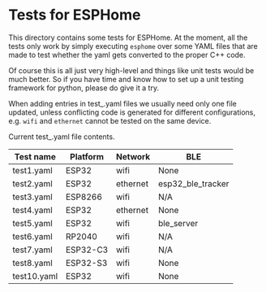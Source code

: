 # Tests for ESPHome

This directory contains some tests for ESPHome.
At the moment, all the tests only work by simply executing
`esphome` over some YAML files that are made to test
whether the yaml gets converted to the proper C++ code.

Of course this is all just very high-level and things like
unit tests would be much better. So if you have time and know
how to set up a unit testing framework for python, please do
give it a try.

When adding entries in test_.yaml files we usually need only
one file updated, unless conflicting code is generated for
different configurations, e.g. `wifi` and `ethernet` cannot
be tested on the same device.

Current test_.yaml file contents.

| Test name | Platform | Network | BLE |
|-|-|-|-|
| test1.yaml | ESP32 | wifi | None
| test2.yaml | ESP32 | ethernet | esp32_ble_tracker
| test3.yaml | ESP8266 | wifi | N/A
| test4.yaml | ESP32 | ethernet | None
| test5.yaml | ESP32 | wifi | ble_server
| test6.yaml | RP2040 | wifi | N/A
| test7.yaml | ESP32-C3 | wifi | N/A
| test8.yaml | ESP32-S3 | wifi | None
| test10.yaml | ESP32 | wifi | None
